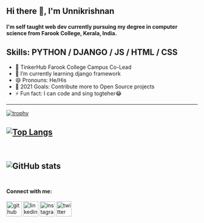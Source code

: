 ## Hi there 👋, I'm Unnikrishnan
 
#### I'm self taught web dev currently pursuing my degree in computer science from Farook College, Kerala, India. 


Skills: PYTHON / DJANGO / JS / HTML / CSS
---

- 🔭  TinkerHub Farook College Campus Co-Lead 
- 🌱 I’m currently learning django framework 
- 😄 Pronouns: He/His 
- 🥅 2021 Goals: Contribute more to Open Source projects
- ⚡ Fun fact: I can code and sing togteher😂 


---

[![trophy](https://github-profile-trophy.vercel.app/?username=UnnikrishnanNP&theme=onedark)](https://github.com/ryo-ma/github-profile-trophy)



[![Top Langs](https://github-readme-stats.vercel.app/api/top-langs/?username=UnnikrishnanNP&layout=compact&theme=radical)](https://github.com/anuraghazra/github-readme-stats)
---
<br> 

![GitHub stats](https://github-readme-stats.vercel.app/api?username=UnnikrishnanNP&show_icons=true&theme=radical)
<br><br>
---

#### Connect with me:

[<img src='https://cdn.jsdelivr.net/npm/simple-icons@3.0.1/icons/github.svg' alt='github' height='40'>](https://github.com/UnnikrishnanNP)  [<img src='https://cdn.jsdelivr.net/npm/simple-icons@3.0.1/icons/linkedin.svg' alt='linkedin' height='40'>](https://www.linkedin.com/in/unnikrishnan-n-p-2a834a192/)  [<img src='https://cdn.jsdelivr.net/npm/simple-icons@3.0.1/icons/instagram.svg' alt='instagram' height='40'>](https://www.instagram.com/___unnikrishnan___/)  [<img src='https://cdn.jsdelivr.net/npm/simple-icons@3.0.1/icons/twitter.svg' alt='twitter' height='40'>](https://twitter.com/UnnikrishnanNP5)  
  

